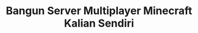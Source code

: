 ---
layout: ampstory
title: Bangun Server Multiplayer Minecraft Kalian Sendiri
cover:
   title: Bangun Server Multiplayer Minecraft Kalian Sendiri
   subtitle: Sedikit latar IT dibutuhkan
   background: https://ik.imagekit.io/dsg/thumb_RSrSNhvh5.jpg
   backgroundblur: true
pages: 
 - layout: thirds
   middle: <h2>Kalian memerlukan Minecraft Server dan juga Ngrok</h2>
 - layout: vertical
   top: <h2>Jalankan command berikut untuk memulai Minecraft Server</h2><br/><p>java -jar server.jar --world m-server</p>
   background: https://ik.imagekit.io/dsg/m-server_aAVedRiqJ.png
   backgroundblur: true
 - layout: vertical
   top: <h2>Simpan port yang tampil pada log, default port biasanya</h2><br/><p>port= 25565</p>
   background: https://ik.imagekit.io/dsg/m-server_aAVedRiqJ.png
   backgroundblur: true
 - layout: vertical
   top: <h2>Aktifkan port forward lokal menuju server Ngrok</h2><br/><p>ngrok tcp -region ap 25565</p>
   background: https://ik.imagekit.io/dsg/m-server-2_1__6bW9zX72j.png
   backgroundblur: true
 - layout: vertical
   top: <h2>Tinggal join server...</p>
   image: https://ik.imagekit.io/dsg/m-server-3_hQYpbxa-I.png
---